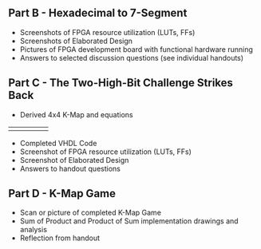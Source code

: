 ## Part B - Hexadecimal to 7-Segment
- Screenshots of FPGA resource utilization (LUTs, FFs) 
- Screenshots of Elaborated Design 
- Pictures of FPGA development board with functional hardware running 
- Answers to selected discussion questions (see individual handouts) 

## Part C - The Two-High-Bit Challenge Strikes Back
- Derived 4x4 K-Map and equations 


|     |     |     |     |     |
| --- | --- | --- | --- | --- |
|     |     |     |     |     |


- Completed VHDL Code 
- Screenshot of FPGA resource utilization (LUTs, FFs) 
- Screenshot of Elaborated Design 
- Answers to handout questions

## Part D - K-Map Game
- Scan or picture of completed K-Map Game 
- Sum of Product and Product of Sum implementation drawings and analysis 
- Reflection from handout